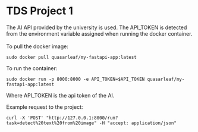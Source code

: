 # TDS Project 1

The AI API provided by the university is used.
The API_TOKEN is detected from the environment variable assigned when running the docker container.
<br>
<br>
To pull the docker image:

```
sudo docker pull quasarleaf/my-fastapi-app:latest
```


To run the container:

```
sudo docker run -p 8000:8000 -e API_TOKEN=$API_TOKEN quasarleaf/my-fastapi-app:latest
```

Where API_TOKEN is the api token of the AI.

Example request to the project:

```
curl -X 'POST' "http://127.0.0.1:8000/run?task=detect%20text%20from%20image" -H "accept: application/json"
```



